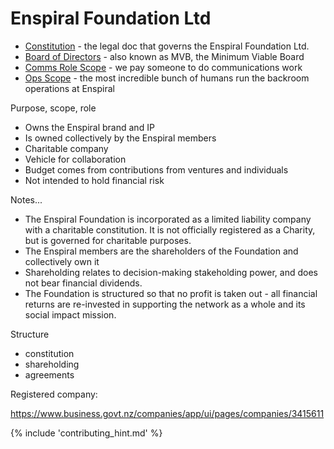 # Enspiral Foundation Ltd


* [Constitution](constitution.md) - the legal doc that governs the Enspiral Foundation Ltd.
* [Board of Directors](board.md) - also known as MVB, the Minimum Viable Board
* [Comms Role Scope](comms-role.md) - we pay someone to do communications work
* [Ops Scope](ops-scope.md) - the most incredible bunch of humans run the backroom operations at Enspiral


Purpose, scope, role

* Owns the Enspiral brand and IP
* Is owned collectively by the Enspiral members
* Charitable company
* Vehicle for collaboration
* Budget comes from contributions from ventures and individuals
* Not intended to hold financial risk

Notes...
* The Enspiral Foundation is incorporated as a limited liability company with a charitable constitution. It is not officially registered as a Charity, but is governed for charitable purposes.
* The Enspiral members are the shareholders of the Foundation and collectively own it
* Shareholding relates to decision-making stakeholding power, and does not bear financial dividends.
* The Foundation is structured so that no profit is taken out - all financial returns are re-invested in supporting the network as a whole and its social impact mission.

Structure
- constitution
- shareholding
- agreements

Registered company:

https://www.business.govt.nz/companies/app/ui/pages/companies/3415611


{% include 'contributing_hint.md' %}

